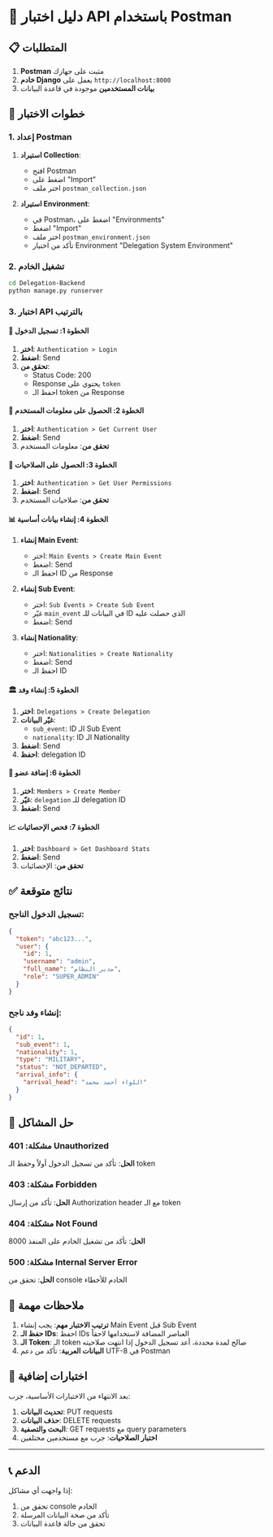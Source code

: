 # 🧪 دليل اختبار API باستخدام Postman

## 📋 المتطلبات

1. **Postman** مثبت على جهازك
2. **خادم Django** يعمل على `http://localhost:8000`
3. **بيانات المستخدمين** موجودة في قاعدة البيانات

## 🚀 خطوات الاختبار

### 1. إعداد Postman

1. **استيراد Collection**:
   - افتح Postman
   - اضغط على "Import"
   - اختر ملف `postman_collection.json`

2. **استيراد Environment**:
   - في Postman، اضغط على "Environments"
   - اضغط "Import"
   - اختر ملف `postman_environment.json`
   - تأكد من اختيار Environment "Delegation System Environment"

### 2. تشغيل الخادم

```bash
cd Delegation-Backend
python manage.py runserver
```

### 3. اختبار API بالترتيب

#### 🔐 الخطوة 1: تسجيل الدخول

1. **اختر**: `Authentication > Login`
2. **اضغط**: Send
3. **تحقق من**: 
   - Status Code: 200
   - Response يحتوي على `token`
   - احفظ الـ token من Response

#### 👤 الخطوة 2: الحصول على معلومات المستخدم

1. **اختر**: `Authentication > Get Current User`
2. **اضغط**: Send
3. **تحقق من**: معلومات المستخدم

#### 🔑 الخطوة 3: الحصول على الصلاحيات

1. **اختر**: `Authentication > Get User Permissions`
2. **اضغط**: Send
3. **تحقق من**: صلاحيات المستخدم

#### 📊 الخطوة 4: إنشاء بيانات أساسية

1. **إنشاء Main Event**:
   - اختر: `Main Events > Create Main Event`
   - اضغط: Send
   - احفظ الـ ID من Response

2. **إنشاء Sub Event**:
   - اختر: `Sub Events > Create Sub Event`
   - غيّر `main_event` في البيانات للـ ID الذي حصلت عليه
   - اضغط: Send

3. **إنشاء Nationality**:
   - اختر: `Nationalities > Create Nationality`
   - اضغط: Send
   - احفظ الـ ID

#### 🏛️ الخطوة 5: إنشاء وفد

1. **اختر**: `Delegations > Create Delegation`
2. **غيّر البيانات**:
   - `sub_event`: ID الـ Sub Event
   - `nationality`: ID الـ Nationality
3. **اضغط**: Send
4. **احفظ**: delegation ID

#### 👥 الخطوة 6: إضافة عضو

1. **اختر**: `Members > Create Member`
2. **غيّر**: `delegation` للـ delegation ID
3. **اضغط**: Send

#### 📈 الخطوة 7: فحص الإحصائيات

1. **اختر**: `Dashboard > Get Dashboard Stats`
2. **اضغط**: Send
3. **تحقق من**: الإحصائيات

## ✅ نتائج متوقعة

### تسجيل الدخول الناجح:
```json
{
  "token": "abc123...",
  "user": {
    "id": 1,
    "username": "admin",
    "full_name": "مدير النظام",
    "role": "SUPER_ADMIN"
  }
}
```

### إنشاء وفد ناجح:
```json
{
  "id": 1,
  "sub_event": 1,
  "nationality": 1,
  "type": "MILITARY",
  "status": "NOT_DEPARTED",
  "arrival_info": {
    "arrival_head": "اللواء أحمد محمد"
  }
}
```

## 🐛 حل المشاكل

### مشكلة: 401 Unauthorized
**الحل**: تأكد من تسجيل الدخول أولاً وحفظ الـ token

### مشكلة: 403 Forbidden
**الحل**: تأكد من إرسال Authorization header مع الـ token

### مشكلة: 404 Not Found
**الحل**: تأكد من تشغيل الخادم على المنفذ 8000

### مشكلة: 500 Internal Server Error
**الحل**: تحقق من console الخادم للأخطاء

## 📝 ملاحظات مهمة

1. **ترتيب الاختبار مهم**: يجب إنشاء Main Event قبل Sub Event
2. **حفظ الـ IDs**: احفظ IDs العناصر المضافة لاستخدامها لاحقاً
3. **الـ Token**: الـ token صالح لمدة محددة، أعد تسجيل الدخول إذا انتهت صلاحيته
4. **البيانات العربية**: تأكد من دعم UTF-8 في Postman

## 🎯 اختبارات إضافية

بعد الانتهاء من الاختبارات الأساسية، جرب:

1. **تحديث البيانات**: PUT requests
2. **حذف البيانات**: DELETE requests
3. **البحث والتصفية**: GET requests مع query parameters
4. **اختبار الصلاحيات**: جرب مع مستخدمين مختلفين

---

## 📞 الدعم

إذا واجهت أي مشاكل:
1. تحقق من console الخادم
2. تأكد من صحة البيانات المرسلة
3. تحقق من حالة قاعدة البيانات



